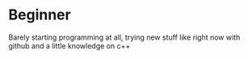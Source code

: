 # Beginner
Barely starting programming at all, trying new stuff like right now with github and a little knowledge on c++
